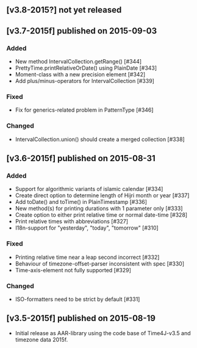 ## [v3.8-2015?] not yet released

## [v3.7-2015f] published on 2015-09-03
### Added
- New method IntervalCollection.getRange() [#344]
- PrettyTime.printRelativeOrDate() using PlainDate [#343]
- Moment-class with a new precision element [#342]
- Add plus/minus-operators for IntervalCollection [#339]

### Fixed
- Fix for generics-related problem in PatternType [#346]

### Changed
- IntervalCollection.union() should create a merged collection [#338]

## [v3.6-2015f] published on 2015-08-31
### Added
- Support for algorithmic variants of islamic calendar [#334]
- Create direct option to determine length of Hijri month or year [#337]
- Add toDate() and toTime() in PlainTimestamp [#336]
- New method(s) for printing durations with 1 parameter only [#333]
- Create option to either print relative time or normal date-time [#328]
- Print relative times with abbreviations [#327]
- I18n-support for "yesterday", "today", "tomorrow" [#310]

### Fixed
- Printing relative time near a leap second incorrect [#332]
- Behaviour of timezone-offset-parser inconsistent with spec [#330]
- Time-axis-element not fully supported [#329]

### Changed
- ISO-formatters need to be strict by default [#331]

## [v3.5-2015f] published on 2015-08-19
- Initial release as AAR-library using the code base of Time4J-v3.5 and timezone data 2015f.
